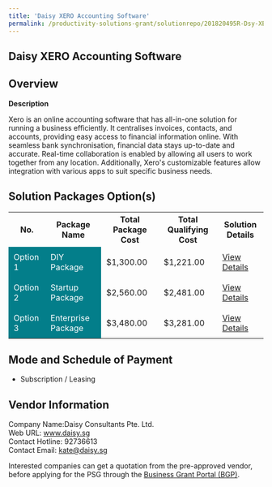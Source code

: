 ```yaml
---
title: 'Daisy XERO Accounting Software'
permalink: /productivity-solutions-grant/solutionrepo/201820495R-Dsy-XERO-ACC-Softwr-G
---
```


## Daisy XERO Accounting Software

## Overview

**Description**

Xero is an online accounting software that has all-in-one solution for running a business efficiently. It centralises invoices, contacts, and accounts, providing easy access to financial information online. With seamless bank synchronisation, financial data stays up-to-date and accurate. Real-time collaboration is enabled by allowing all users to work together from any location. Additionally, Xero's customizable features allow integration with various apps to suit specific business needs.

## Solution Packages Option(s)

<table>
<tr>
<th><b>No.</b></th>
<th><b>Package Name</b></th>
<th><b>Total Package Cost</b></th>
<th><b>Total Qualifying Cost</b></th>
<th><b>Solution Details</b></th>
</tr>
<tr>
<td style='padding: 10px; background-color: #037E8A; color: #FFFFFF;'>Option 1</td>
<td style='padding: 10px; background-color: #037E8A; color: #FFFFFF;'>DIY Package</td>
<td style='padding: 10px;'>$1,300.00</td>
<td style='padding: 10px;'>$1,221.00</td>
<td style='padding: 10px;'><a href='/images/psg/201820495R_20240134_17102024_Desensitised_Annex3_Part1.pdf' target='_blank'>View Details</a></td>
</tr>
<tr>
<td style='padding: 10px; background-color: #037E8A; color: #FFFFFF;'>Option 2</td>
<td style='padding: 10px; background-color: #037E8A; color: #FFFFFF;'>Startup Package</td>
<td style='padding: 10px;'>$2,560.00</td>
<td style='padding: 10px;'>$2,481.00</td>
<td style='padding: 10px;'><a href='/images/psg/201820495R_20240134_17102024_Desensitised_Annex3_Part2.pdf' target='_blank'>View Details</a></td>
</tr>
<tr>
<td style='padding: 10px; background-color: #037E8A; color: #FFFFFF;'>Option 3</td>
<td style='padding: 10px; background-color: #037E8A; color: #FFFFFF;'>Enterprise Package</td>
<td style='padding: 10px;'>$3,480.00</td>
<td style='padding: 10px;'>$3,281.00</td>
<td style='padding: 10px;'><a href='/images/psg/201820495R_20240134_17102024_Desensitised_Annex3_Part3.pdf' target='_blank'>View Details</a></td>
</tr>
</table>

## Mode and Schedule of Payment

 - Subscription / Leasing

## Vendor Information

 Company Name:Daisy Consultants Pte. Ltd.<br>Web URL: www.daisy.sg <br>Contact Hotline: 92736613 <br>Contact Email: kate@daisy.sg <br>

Interested companies can get a quotation from the pre-approved vendor, before applying for the PSG through the <a href='https://www.businessgrants.gov.sg/' target='_blank' rel='noopener'>Business Grant Portal (BGP)</a>.

<script src="/jquery/resize-tables.js"></script>
